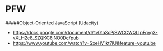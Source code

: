 # PFW

#####Object-Oriented JavaScript (Udacity)
- https://docs.google.com/document/d/1v01aScPjSWCCWQLIpFqvg3-vXLH2e8_SZQKC8jNO0Dc/pub
- https://www.youtube.com/watch?v=SxeHV1kt7iU&feature=youtu.be 